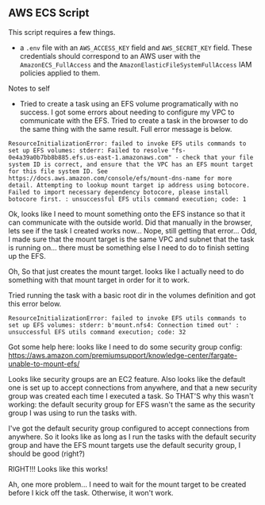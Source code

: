 ## AWS ECS Script

This script requires a few things.

- a `.env` file with an `AWS_ACCESS_KEY` field and `AWS_SECRET_KEY` field. These credentials should correspond to an AWS user with the `AmazonECS_FullAccess` and the `AmazonElasticFileSystemFullAccess` IAM policies applied to them.

Notes to self

- Tried to create a task using an EFS volume programatically with no success. I got some errors about needing to configure my VPC to communicate with the EFS. Tried to create a task in the browser to do the same thing with the same result. Full error message is below.

```
ResourceInitializationError: failed to invoke EFS utils commands to set up EFS volumes: stderr: Failed to resolve "fs-0e4a39a0b7bb8b885.efs.us-east-1.amazonaws.com" - check that your file system ID is correct, and ensure that the VPC has an EFS mount target for this file system ID. See https://docs.aws.amazon.com/console/efs/mount-dns-name for more detail. Attempting to lookup mount target ip address using botocore. Failed to import necessary dependency botocore, please install botocore first. : unsuccessful EFS utils command execution; code: 1
```

Ok, looks like I need to mount something onto the EFS instance so that it can communicate with the outside world. Did that manually in the browser, lets see if the task I created works now... Nope, still getting that error... Odd, I made sure that the mount target is the same VPC and subnet that the task is running on... there must be something else I need to do to finish setting up the EFS.

Oh, So that just creates the mount target. looks like I actually need to do something with that mount target in order for it to work.

Tried running the task with a basic root dir in the volumes definition and got this error below.

```
ResourceInitializationError: failed to invoke EFS utils commands to set up EFS volumes: stderr: b'mount.nfs4: Connection timed out' : unsuccessful EFS utils command execution; code: 32
```

Got some help here: looks like I need to do some security group config:
https://aws.amazon.com/premiumsupport/knowledge-center/fargate-unable-to-mount-efs/

Looks like security groups are an EC2 feature. Also looks like the default one is set up to accept connections from anywhere, and that a new security group was created each time I executed a task. So THAT'S why this wasn't working: the default security group for EFS wasn't the same as the security group I was using to run the tasks with.

I've got the default security group configured to accept connections from anywhere. So it looks like as long as I run the tasks with the default security group and have the EFS mount targets use the default security group, I should be good (right?)

RIGHT!!! Looks like this works!

Ah, one more problem... I need to wait for the mount target to be created before I kick off the task. Otherwise, it won't work.
